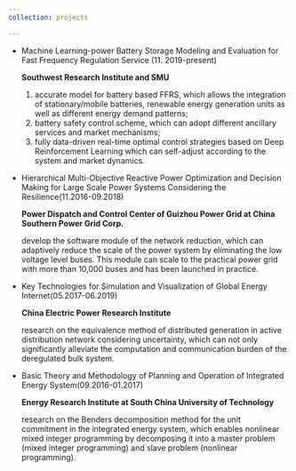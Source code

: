 ```yaml
---
collection: projects

---
```


- Machine Learning-power Battery Storage Modeling and Evaluation for Fast Frequency Regulation Service (11. 2019-present)
    
    **Southwest Research Institute and SMU**
    
    1. accurate model for battery based FFRS, which allows the integration of stationary/mobile batteries, renewable energy generation units as well as different energy demand patterns;
    2. battery safety control scheme, which can adopt different ancillary services and market mechanisms; 
    3. fully data-driven real-time optimal control strategies based on Deep Reinforcement Learning which can self-adjust according to the system and market dynamics.
- Hierarchical Multi-Objective Reactive Power Optimization and Decision Making for Large Scale Power Systems Considering the Resilience(11.2016-09.2018)
    
    **Power Dispatch and Control Center of Guizhou Power Grid at China Southern Power Grid Corp.**
    
    develop the software module of the network reduction, which can adaptively reduce the scale of the power system by eliminating the low voltage level buses.
     This module can scale to the practical power grid with more than 10,000 buses and has been launched in practice.
- Key Technologies for Simulation and Visualization of Global Energy Internet(05.2017-06.2019)
    
    **China Electric Power Research Institute** 
    
    research on the equivalence method of distributed generation in active distribution network considering uncertainty, which can not only significantly alleviate the computation and communication burden of the deregulated bulk system.
- Basic Theory and Methodology of  Planning and Operation of Integrated Energy System(09.2016-01.2017)
   
   **Energy Research Institute at South China University of Technology**
   
   research on the Benders decomposition method for the unit commitment in the integrated energy system, which enables nonlinear mixed integer programming by decomposing it into a master problem (mixed integer programming) and slave problem (nonlinear programming).
